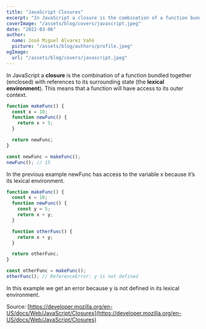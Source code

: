 ```yaml
---
title: "JavaScript Closures"
excerpt: "In JavaScript a closure is the combination of a function bundled together with references to its surrounding state"
coverImage: "/assets/blog/covers/javascript.jpeg"
date: "2022-03-06"
author:
  name: José Miguel Álvarez Vañó
  picture: "/assets/blog/authors/profile.jpeg"
ogImage:
  url: "/assets/blog/covers/javascript.jpeg"
---
```


In JavaScript a **closure** is the combination of a function bundled together (enclosed) with references to its surrounding state (the **lexical environment**). This means that a function will have access to its outer context.

```js
function makeFunc() {
  const x = 10;
  function newFunc() {
    return x + 5;
  }

  return newFunc;
}

const newFunc = makeFunc();
newFunc(); // 15
```

In the previous example newFunc has access to the variable x because it’s its lexical environment.

```js
function makeFunc() {
  const x = 10;
  function newFunc() {
    const y = 5;
    return x + y;
  }

  function otherFunc() {
    return x + y;
  }

  return otherFunc;
}

const otherFunc = makeFunc();
otherFunc(); // ReferenceError: y is not defined
```

In this example we get an error because y is not defined in its lexical environment.

Source: [https://developer.mozilla.org/en-US/docs/Web/JavaScript/Closures](https://developer.mozilla.org/en-US/docs/Web/JavaScript/Closures)
